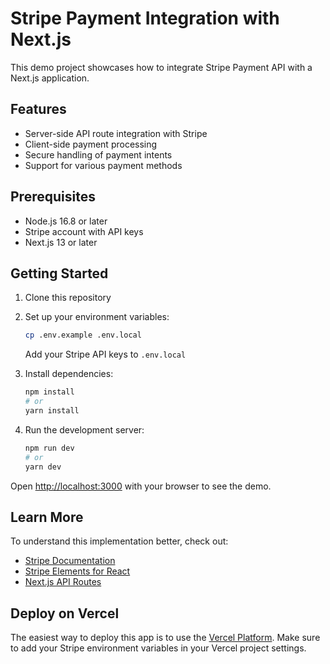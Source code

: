 # Stripe Payment Integration with Next.js

This demo project showcases how to integrate Stripe Payment API with a Next.js application.

## Features

-   Server-side API route integration with Stripe
-   Client-side payment processing
-   Secure handling of payment intents
-   Support for various payment methods

## Prerequisites

-   Node.js 16.8 or later
-   Stripe account with API keys
-   Next.js 13 or later

## Getting Started

1. Clone this repository
2. Set up your environment variables:

    ```bash
    cp .env.example .env.local
    ```

    Add your Stripe API keys to `.env.local`

3. Install dependencies:

    ```bash
    npm install
    # or
    yarn install
    ```

4. Run the development server:
    ```bash
    npm run dev
    # or
    yarn dev
    ```

Open [http://localhost:3000](http://localhost:3000) with your browser to see the demo.

## Learn More

To understand this implementation better, check out:

-   [Stripe Documentation](https://stripe.com/docs)
-   [Stripe Elements for React](https://stripe.com/docs/stripe-js/react)
-   [Next.js API Routes](https://nextjs.org/docs/api-routes/introduction)

## Deploy on Vercel

The easiest way to deploy this app is to use the [Vercel Platform](https://vercel.com/new). Make sure to add your Stripe environment variables in your Vercel project settings.
